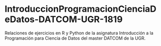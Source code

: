 # IntroduccionProgramacionCienciaDeDatos-DATCOM-UGR-1819
Relaciones de ejercicios en R y Python de la asignatura Introducción a la Programación para Ciencia de Datos del master DATCOM de la UGR.
